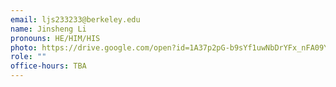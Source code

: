 ```yaml
---
email: ljs233233@berkeley.edu
name: Jinsheng Li
pronouns: HE/HIM/HIS
photo: https://drive.google.com/open?id=1A37p2pG-b9sYf1uwNbDrYFx_nFA09Y-N
role: ""
office-hours: TBA
---
```

